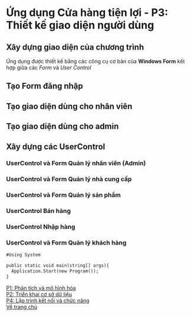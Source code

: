 # Ứng dụng Cửa hàng tiện lợi - P3: Thiết kế giao diện người dùng
## Xây dựng giao diện của chương trình
Ứng dụng được thiết kế bằng các công cụ cơ bản của **Windows Form** kết hợp giữa các _Form_ và _User Control_
## Tạo Form đăng nhập
## Tạo giao diện dùng cho nhân viên
## Tạo giao diện dùng cho admin
## Xây dựng các UserControl
### UserControl và Form Quản lý nhân viên (Admin)
### UserControl và Form Quản lý nhà cung cấp
### UserControl và Form Quản lý sản phẩm
### UserControl Bán hàng
### UserControl Nhập hàng
### UserControl và Form Quản lý khách hàng
``` markdown
#Using System

public static void main(string[] args){
  Application.Start(new Program());
}
```




[P1: Phân tích và mô hình hóa](GroceryStore1.md) <br>
[P2: Triển khai cơ sở dữ liệu](GroceryStore2.md) <br>
[P4: Lập trình kết nối và chức năng](GroceryStore4.md) <br>
[Về trang chủ](https://newtc22222.github.io/FiFineBlog/)
